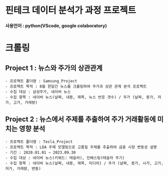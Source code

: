 # 핀테크 데이터 분석가 과정 프로젝트 

#### 사용언어 : python(VScode, google colaboratory)

# 크롤링 

##  Project 1 : 뉴스와 주가의 상관관계 
    - 프로젝트 폴더명 : Samsung_Project
    - 프로젝트 목적 : 8월 한달간 뉴스를 크롤링하여 주가과 상관 관계 분석 프로젝트
    - 수집 대상 : 삼성주가, 네이버 뉴스
    - 수집 항목 : 네이버 뉴스(날짜, 내용, 제목, 뉴스 반응 갯수) / 주가 (날짜, 종가, 저가, 고가, 거래량)


##  Project 2 : 뉴스에서 주제를 추출하여 주가 거래활동에 미치는 영향 분석
    - 프로젝트 폴더명 : Tesla_Project
    - 프로젝트 목적 : LDA 주제 모델링으로 고품질 주제를 추출하여 금융 시장 변동성 설명
    - 기간 : 2020.01.01 ~ 2023.09.30
    - 수집 대상 : 네이버 뉴스(키워드: 테슬라), 인베스팅(테슬라 주기)
    - 수집 항목 : 네이버 뉴스(날짜, 내용, 제목, 미디어) / 주가 (날짜, 종가, 시가, 고가, 저가, 거래량, 변동)

<br/>


